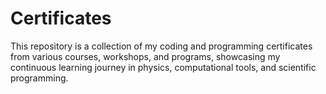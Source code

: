 # Certificates
This repository is a collection of my coding and programming certificates from various courses, workshops, and programs, showcasing my continuous learning journey in physics, computational tools, and scientific programming.
